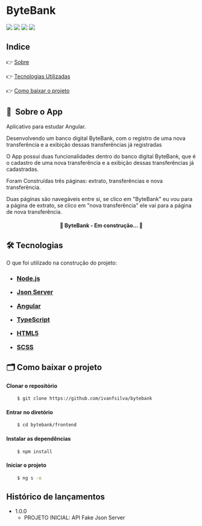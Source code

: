 # ByteBank

![](https://img.shields.io/github/issues/ivanfsilva/bytebank)
![](https://img.shields.io/github/forks/ivanfsilva/bytebank)
![](https://img.shields.io/github/stars/ivanfsilva/bytebank)
![](https://img.shields.io/github/license/ivanfsilva/bytebank)

## Indice

👉 [Sobre](#-sobre)

👉 [Tecnologias Utilizadas](#-tecnologias)

👉 [Como baixar o projeto](#-como-baixar-o-projeto)

## 🔖&nbsp; Sobre o App

Aplicativo para estudar Angular. 

Desenvolvendo um banco digital ByteBank, com o registro de uma nova transferência e a exibição dessas transferências já registradas

O App possui duas funcionalidades dentro do banco digital ByteBank, que é o cadastro de uma nova transferência e a exibição dessas transferências já cadastradas.

Foram Construídas três páginas: extrato, transferências e nova transferência.

Duas páginas são navegáveis entre si, se clico em "ByteBank" eu vou para a página de extrato, se clico em "nova transferência" ele vai para a página de nova transferência.
<h4 align="center"> 
	🚧  ByteBank - Em construção...  🚧
</h4>

## 🛠 Tecnologias

O que foi utilizado na construção do projeto:

<h3>

* [Node.js](https://nodejs.org/en/)


* [Json Server](https://github.com/typicode/json-server#getting-started)


* [Angular](https://angular.io/)


* [TypeScript](https://www.typescriptlang.org/)


* [HTML5](*)


* [SCSS](*)


</h3>


## 🗂 Como baixar o projeto

#### Clonar o repositório

```bash
    $ git clone https://github.com/ivanfsilva/bytebank
```

#### Entrar no diretório
```bash
    $ cd bytebank/frontend
```

#### Instalar as dependências

```bash
    $ npm install
```

#### Iniciar o projeto

```bash
    $ ng s -o
```


## Histórico de lançamentos

* 1.0.0
    * PROJETO INICIAL: API Fake Json Server
